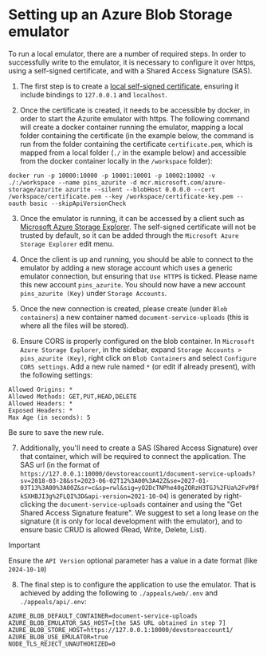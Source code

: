 # Setting up an Azure Blob Storage emulator

To run a local emulator, there are a number of required steps. In order to successfully write to the emulator, it is necessary to configure it over https, using a self-signed certificate, and with a Shared Access Signature (SAS).

1. The first step is to create a [local self-signed certificate](cert.md), ensuring it include bindings to `127.0.0.1` and `localhost`.

2. Once the certificate is created, it needs to be accessible by docker, in order to start the Azurite emulator with https.
   The following command will create a docker container running the emulator, mapping a local folder containing the certificate (in the example below, the command is run from the folder containing the certificate `certificate.pem`, which is mapped from a local folder (`./` in the example below) and accessible from the docker container locally in the `/workspace` folder):

```shell
docker run -p 10000:10000 -p 10001:10001 -p 10002:10002 -v ./:/workspace --name pins_azurite -d mcr.microsoft.com/azure-storage/azurite azurite --silent --blobHost 0.0.0.0 --cert /workspace/certificate.pem --key /workspace/certificate-key.pem --oauth basic --skipApiVersionCheck
```

3. Once the emulator is running, it can be accessed by a client such as [Microsoft Azure Storage Explorer](https://azure.microsoft.com/en-gb/products/storage/storage-explorer). The self-signed certificate will not be trusted by default, so it can be added through the `Microsoft Azure Storage Explorer` edit menu.

4. Once the client is up and running, you should be able to connect to the emulator by adding a new storage account which uses a generic emulator connection, but ensuring that `Use HTTPS` is ticked. Please name this new account `pins_azurite`. You should now have a new account `pins_azurite (Key)` under `Storage Accounts`.

5. Once the new connection is created, please create (under `Blob containers`) a new container named `document-service-uploads` (this is where all the files will be stored).

6. Ensure CORS is properly configured on the blob container. In `Microsoft Azure Storage Explorer`, in the sidebar, expand `Storage Accounts > pins_azurite (Key)`, right click on `Blob Containers` and select `Configure CORS settings`. Add a new rule named `*` (or edit if already present), with the following settings:

```shell
Allowed Origins: *
Allowed Methods: GET,PUT,HEAD,DELETE
Allowed Headers: *
Exposed Headers: *
Max Age (in seconds): 5
```

Be sure to save the new rule.

7. Additionally, you'll need to create a SAS (Shared Access Signature) over that container, which will be required to connect the application. The SAS url (in the format of `https://127.0.0.1:10000/devstoreaccount1/document-service-uploads?sv=2018-03-28&st=2023-06-02T12%3A00%3A42Z&se=2027-01-03T13%3A00%3A00Z&sr=c&sp=rwl&sig=yO2DcTNPhe40gZORzH3TGJ%2FUa%2FvPBfkSXHBJI3g%2FLQI%3D&api-version=2021-10-04`) is generated by right-clicking the `document-service-uploads` container and using the "Get Shared Access Signature feature". We suggest to set a long lease on the signature (it is only for local development with the emulator), and to ensure basic CRUD is allowed (Read, Write, Delete, List).

> [!IMPORTANT]
> Ensure the `API Version` optional parameter has a value in a date format (like `2024-10-10`)

8. The final step is to configure the application to use the emulator. That is achieved by adding the following to `./appeals/web/.env` and `./appeals/api/.env`:

```shell
AZURE_BLOB_DEFAULT_CONTAINER=document-service-uploads
AZURE_BLOB_EMULATOR_SAS_HOST=[the SAS URL obtained in step 7]
AZURE_BLOB_STORE_HOST=https://127.0.0.1:10000/devstoreaccount1/
AZURE_BLOB_USE_EMULATOR=true
NODE_TLS_REJECT_UNAUTHORIZED=0
```

